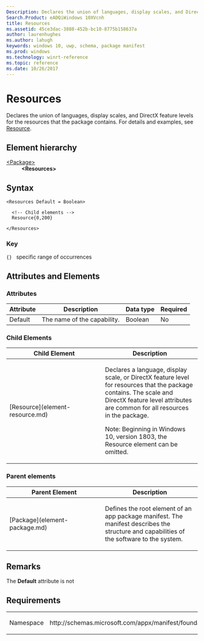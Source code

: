 ```yaml
---
Description: Declares the union of languages, display scales, and DirectX feature levels for the resources that the package contains.
Search.Product: eADQiWindows 10XVcnh
title: Resources
ms.assetid: 45ce3dac-3888-452b-bc10-8775b158637a
author: laurenhughes
ms.author: lahugh
keywords: windows 10, uwp, schema, package manifest
ms.prod: windows
ms.technology: winrt-reference
ms.topic: reference
ms.date: 10/26/2017
---
```


# Resources

Declares the union of languages, display scales, and DirectX feature levels for the resources that the package contains. For details and examples, see [Resource](element-resource.md).

## Element hierarchy

<dl>
<dt><a href="element-package.md">&lt;Package&gt;</a></dt>
<dd><b>&lt;Resources&gt;</b></dd>
</dl>

## Syntax

``` syntax
<Resources Default = Boolean>

  <!-- Child elements -->
  Resource{0,200}

</Resources>
```

### Key

`{}`   specific range of occurrences
## Attributes and Elements

### Attributes
| Attribute | Description | Data type | Required |
|-----------|-------------|-----------|----------|
| Default | The name of the capability. | Boolean | No |

### Child Elements

<table>
<colgroup>
<col width="50%" />
<col width="50%" />
</colgroup>
<thead>
<tr class="header">
<th>Child Element</th>
<th>Description</th>
</tr>
</thead>
<tbody>
<tr class="odd">
<td>[Resource](element-resource.md)</td>
<td><p>Declares a language, display scale, or DirectX feature level for resources that the package contains. The scale and DirectX feature level attributes are common for all resources in the package.</p><p>Note: Beginning in Windows 10, version 1803, the Resource element can be omitted. </p></td>
</tr>
</tbody>
</table>

### Parent elements

<table>
<colgroup>
<col width="50%" />
<col width="50%" />
</colgroup>
<thead>
<tr class="header">
<th>Parent Element</th>
<th>Description</th>
</tr>
</thead>
<tbody>
<tr class="odd">
<td>[Package](element-package.md)</td>
<td><p>Defines the root element of an app package manifest. The manifest describes the structure and capabilities of the software to the system.</p></td>
</tr>
</tbody>
</table>

## Remarks
The **Default** attribute is not 

## Requirements

<table>
<colgroup>
<col width="50%" />
<col width="50%" />
</colgroup>
<tbody>
<tr class="odd">
<td><p>Namespace</p></td>
<td><p>http://schemas.microsoft.com/appx/manifest/foundation/windows10</p></td>
</tr>
</tbody>
</table>
